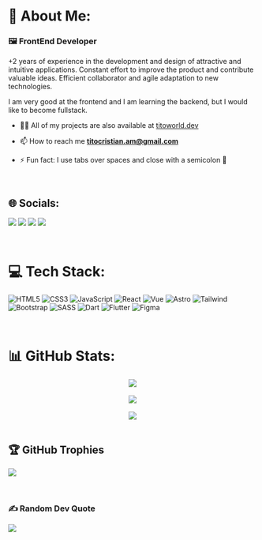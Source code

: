 # 💫 About Me:

### 🖼️ FrontEnd Developer

+2 years of experience in the development and design of attractive and intuitive applications. Constant effort to improve the product and contribute valuable ideas. Efficient collaborator and agile adaptation to new technologies.

I am very good at the frontend and I am learning the backend, but I would like to become fullstack.

- 👨‍💻 All of my projects are also available at <a target="_blank" href="https://titoworld.dev">titoworld.dev</a>

- 📫 How to reach me **titocristian.am@gmail.com**

- ⚡ Fun fact: I use tabs over spaces and close with a semicolon 🤪

<br>

## 🌐 Socials:

<a target="_blank" href="https://www.linkedin.com/in/cristian-arias-mejuto/"><img src="https://img.shields.io/badge/LinkedIn-%230077B5.svg?style=for-the-badge&logo=linkedin&logoColor=white"/></a>
<a target="_blank" href="https://twitter.com/cristian_am91"><img src="https://img.shields.io/badge/Twitter-%231DA1F2.svg?style=for-the-badge&logo=Twitter&logoColor=white"/></a>
<a target="_blank" href="https://github.com/titoworlddev"><img src="https://img.shields.io/badge/github-%2324292e.svg?&style=for-the-badge&logo=github&logoColor=white"/></a>
<a target="_blank" href="https://instagram.com/cristian_am91"><img src="https://img.shields.io/badge/Instagram-%23E4405F.svg?style=for-the-badge&logo=Instagram&logoColor=white"/></a>

<br>

# 💻 Tech Stack:

![HTML5](https://img.shields.io/badge/html5-%23E34F26.svg?style=for-the-badge&logo=html5&logoColor=white) 
![CSS3](https://img.shields.io/badge/css3-%231572B6.svg?style=for-the-badge&logo=css3&logoColor=white) 
![JavaScript](https://img.shields.io/badge/javascript-%23323330.svg?style=for-the-badge&logo=javascript&logoColor=%23F7DF1E) 
![React](https://img.shields.io/badge/react-%2320232a.svg?style=for-the-badge&logo=react&logoColor=%2361DAFB) 
![Vue](https://img.shields.io/badge/VUE-vue?style=for-the-badge&logo=vue.js&logoColor=white&color=47ba87) 
![Astro](https://img.shields.io/badge/ASTRO-astro?style=for-the-badge&logo=astro&logoColor=white&color=7023d1) 
![Tailwind](https://img.shields.io/badge/TAILWIND-tailwindcss?style=for-the-badge&logo=tailwindcss&logoColor=white&color=3ebff8) 
![Bootstrap](https://img.shields.io/badge/bootstrap-%23563D7C.svg?style=for-the-badge&logo=bootstrap&logoColor=white) 
![SASS](https://img.shields.io/badge/SASS-hotpink.svg?style=for-the-badge&logo=SASS&logoColor=white) 
![Dart](https://img.shields.io/badge/dart-%230175C2.svg?style=for-the-badge&logo=dart&logoColor=white) 
![Flutter](https://img.shields.io/badge/Flutter-%2302569B.svg?style=for-the-badge&logo=Flutter&logoColor=white) 
![Figma](https://img.shields.io/badge/figma-%23F24E1E.svg?style=for-the-badge&logo=figma&logoColor=white) 

<br>

# 📊 GitHub Stats:

<div align="center">
  <img src="https://github-readme-stats-git-masterrstaa-rickstaa.vercel.app/api?username=titoworlddev&theme=tokyonight&hide_border=true&include_all_commits=true&count_private=true" align="center"/>
  <br>
  <br>
  <img src="https://github-readme-streak-stats.herokuapp.com/?user=titoworlddev&theme=tokyonight&hide_border=true" align="center"/>
  <br>
  <br>
  <img src="https://github-readme-stats-git-masterrstaa-rickstaa.vercel.app/api/top-langs/?username=titoworlddev&theme=tokyonight&hide_border=true&include_all_commits=true&count_private=true&layout=compact" align="center"/>
</div>

<br>

## 🏆 GitHub Trophies

![](https://github-profile-trophy.vercel.app/?username=titoworlddev&theme=tokyonight&no-frame=true&no-bg=false&margin-w=4)

<br>

### ✍️ Random Dev Quote

![](https://quotes-github-readme.vercel.app/api?type=horizontal&theme=tokyonight)
